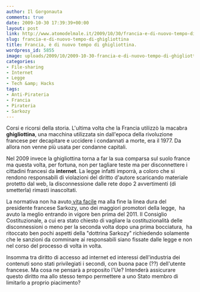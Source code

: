 ```yaml
---
author: Il Gorgonauta
comments: true
date: 2009-10-30 17:39:39+00:00
layout: post
link: http://www.atomodelmale.it/2009/10/30/francia-e-di-nuovo-tempo-di-ghigliottina/
slug: francia-e-di-nuovo-tempo-di-ghigliottina
title: Francia, è di nuovo tempo di ghigliottina.
wordpress_id: 5855
image: uploads/2009/10/2009-10-30-francia-e-di-nuovo-tempo-di-ghigliottina.jpg
categories:
- File-sharing
- Internet
- Legge
- Tech &amp; Hacks
tags:
- Anti-Pirateria
- Francia
- Pirateria
- Sarkozy
---
```


Corsi e ricorsi della storia. L'ultima volta che la Francia utilizzò la macabra **ghigliottina**, una macchina utilizzata sin dall'epoca della rivoluzione francese per decapitare e uccidere i condannati a morte, era il 1977. Da allora non venne più usata per condanne capitali.

Nel 2009 invece la ghigliottina torna a far la sua comparsa sul suolo france ma questa volta, per fortuna, non per tagliare teste ma per disconnettere i cittadini francesi da **internet**. La legge infatti imporrà, a coloro che si rendono responsabili di violazioni del diritto d'autore scaricando materiale protetto dal web, la disconnessione dalle rete dopo 2 avvertimenti (di smetterla) rimasti inascoltati.

La normativa non ha avuto[ vita facile](/2009/04/03/francia-arriva-la-legge-del-taglione/) ma alla fine la linea dura del presidente francese Sarkozy, uno dei maggiori promotori della legge,  ha avuto la meglio entrando in vigore ben prima del 2011. Il Consiglio Costituzionale, a cui era stato chiesto di vagliare la costituzionalità delle disconnessioni o meno per la seconda volta dopo una prima bocciatura,  ha ritoccato ben pochi aspetti della "dottrina Sarkozy" richiedendo solamente che le sanzioni da comminare ai responsabili siano fissate dalle legge e non nel corso del processo di volta in volta.

Insomma tra diritto di accesso ad internet ed interessi dell'industria dei contenuti sono stati privilegiati i secondi, con buona pace (??) dell'utente francese. Ma cosa ne pensarà a proposito l'Ue? Intenderà assicurare questo diritto ma allo stesso tempo permettere a uno Stato membro di limitarlo a proprio piacimento?
